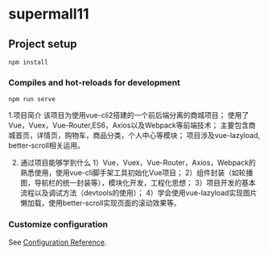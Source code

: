 # supermall11

## Project setup
```
npm install
```

### Compiles and hot-reloads for development
```
npm run serve
```



1.项目简介
该项目为使用vue-cli2搭建的一个前后端分离的商城项目；
使用了Vue，Vuex，Vue-Router,ES6，Axios以及Webpack等前端技术；
主要包含商城首页，详情页，购物车，商品分类，个人中心等模块；
项目涉及vue-lazyload, better-scroll相关运用。


2. 通过项目能够学到什么
1）Vue，Vuex，Vue-Router，Axios，Webpack的熟悉使用，使用vue-cli脚手架工具初始化Vue项目；
2）组件封装（如轮播图，导航栏的统一封装等），模块化开发，工程化思想；
3）项目开发的基本流程以及调试方法（devtools的使用）；
4）学会使用vue-lazyload实现图片懒加载，使用better-scroll实现页面的滚动效果等。


### Customize configuration
See [Configuration Reference](https://cli.vuejs.org/config/).
